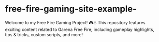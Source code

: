 # free-fire-gaming-site-example-
Welcome to my Free Fire Gaming Project! 🎮🔥 This repository features exciting content related to Garena Free Fire, including gameplay highlights, tips &amp; tricks, custom scripts, and more!
